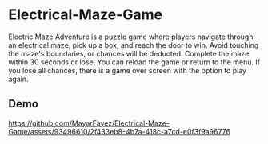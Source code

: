 # Electrical-Maze-Game
Electric Maze Adventure is a puzzle game where players navigate through an electrical maze, pick up a box, and reach the door to win. Avoid touching the maze's boundaries, or chances will be deducted. Complete the maze within 30 seconds or lose. You can reload the game or return to the menu. If you lose all chances, there is a game over screen with the option to play again.

## Demo


https://github.com/MayarFayez/Electrical-Maze-Game/assets/93496610/2f433eb8-4b7a-418c-a7cd-e0f3f9a96776



